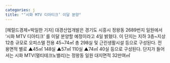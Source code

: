```yaml
---
categories: j
title: "‘시화 MTV 디아티크’ 이달 분양"
---
```

[헤럴드경제=박일한 기자] 대경산업개발은 경기도 시흥시 정왕동 2689번지 일원에서 &lsquo;시화 MTV 디아티크&rsquo; 를 이달 분양할 예정이라고 4일 밝혔다. 이 단지는 지하 3층~지상 12층 규모로 오피스텔 전용 45~74㎡ 총 298실 및 근린생활시설 등으로 구성된다. 전용면적 별로 ▲45㎡ 148실 ▲57㎡ 110실 ▲74㎡ 40실 등으로 구성된다. 단지가 들어서는 시화 MTV(멀티테크노밸리)는 정왕동 일원 대지면적 32만여㎡